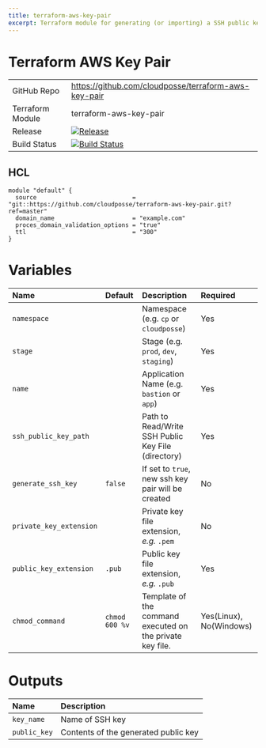 ```yaml
---
title: terraform-aws-key-pair
excerpt: Terraform module for generating (or importing) a SSH public key file into AWS.
---
```


# Terraform AWS Key Pair

|                  |                                                                                                                                                          |
|:-----------------|:---------------------------------------------------------------------------------------------------------------------------------------------------------|
| GitHub Repo      | <https://github.com/cloudposse/terraform-aws-key-pair>                                                                                                   |
| Terraform Module | terraform-aws-key-pair                                                                                                                                   |
| Release          | [![Release](https://img.shields.io/github/release/cloudposse/terraform-aws-key-pair.svg)](https://github.com/cloudposse/terraform-aws-key-pair/releases) |
| Build Status     | [![Build Status](https://travis-ci.org/cloudposse/terraform-aws-key-pair.svg)](https://travis-ci.org/cloudposse/terraform-aws-key-pair)                  |

## HCL

```hcl
module "default" {
  source                           = "git::https://github.com/cloudposse/terraform-aws-key-pair.git?ref=master"
  domain_name                      = "example.com"
  proces_domain_validation_options = "true"
  ttl                              = "300"
}
```

# Variables

| Name                    | Default        | Description                                               | Required                |
|:------------------------|:---------------|:----------------------------------------------------------|:------------------------|
| `namespace`             |                | Namespace (e.g. `cp` or `cloudposse`)                     | Yes                     |
| `stage`                 |                | Stage (e.g. `prod`, `dev`, `staging`)                     | Yes                     |
| `name`                  |                | Application Name (e.g. `bastion` or `app`)                | Yes                     |
| `ssh_public_key_path`   |                | Path to Read/Write SSH Public Key File (directory)        | Yes                     |
| `generate_ssh_key`      | `false`        | If set to `true`, new ssh key pair will be created        | No                      |
| `private_key_extension` |                | Private key file extension, _e.g._ `.pem`                 | No                      |
| `public_key_extension`  | `.pub`         | Public key file extension, _e.g._ `.pub`                  | Yes                     |
| `chmod_command`         | `chmod 600 %v` | Template of the command executed on the private key file. | Yes(Linux), No(Windows) |

# Outputs

| Name         | Description                          |
|:-------------|:-------------------------------------|
| `key_name`   | Name of SSH key                      |
| `public_key` | Contents of the generated public key |
